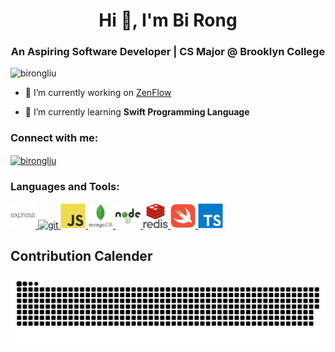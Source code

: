 <h1 align="center">Hi 👋, I'm Bi Rong</h1>
<h3 align="center">An Aspiring Software Developer | CS Major @ Brooklyn College</h3>

<p align="left"> <img src="https://komarev.com/ghpvc/?username=birongliu&label=Profile%20views&color=0e75b6&style=flat" alt="birongliu" /> </p>

- 🔭 I’m currently working on [ZenFlow](https://github.com/birongliu/ZenFlow)

- 🌱 I’m currently learning **Swift Programming Language**

<h3 align="left">Connect with me:</h3>
<p align="left">
<a href="https://linkedin.com/in/birongliu" target="blank"><img align="center" src="https://raw.githubusercontent.com/rahuldkjain/github-profile-readme-generator/master/src/images/icons/Social/linked-in-alt.svg" alt="birongliu" height="30" width="40" /></a>
</p>

<h3 align="left">Languages and Tools:</h3>
<p align="left"> <a href="https://expressjs.com" target="_blank" rel="noreferrer"> <img src="https://raw.githubusercontent.com/devicons/devicon/master/icons/express/express-original-wordmark.svg" alt="express" width="40" height="40"/> </a> <a href="https://git-scm.com/" target="_blank" rel="noreferrer"> <img src="https://www.vectorlogo.zone/logos/git-scm/git-scm-icon.svg" alt="git" width="40" height="40"/> </a> <a href="https://developer.mozilla.org/en-US/docs/Web/JavaScript" target="_blank" rel="noreferrer"> <img src="https://raw.githubusercontent.com/devicons/devicon/master/icons/javascript/javascript-original.svg" alt="javascript" width="40" height="40"/> </a> <a href="https://www.mongodb.com/" target="_blank" rel="noreferrer"> <img src="https://raw.githubusercontent.com/devicons/devicon/master/icons/mongodb/mongodb-original-wordmark.svg" alt="mongodb" width="40" height="40"/> </a> <a href="https://nodejs.org" target="_blank" rel="noreferrer"> <img src="https://raw.githubusercontent.com/devicons/devicon/master/icons/nodejs/nodejs-original-wordmark.svg" alt="nodejs" width="40" height="40"/> </a> <a href="https://redis.io" target="_blank" rel="noreferrer"> <img src="https://raw.githubusercontent.com/devicons/devicon/master/icons/redis/redis-original-wordmark.svg" alt="redis" width="40" height="40"/> </a> <a href="https://developer.apple.com/swift/" target="_blank" rel="noreferrer"> <img src="https://raw.githubusercontent.com/devicons/devicon/master/icons/swift/swift-original.svg" alt="swift" width="40" height="40"/> </a> <a href="https://www.typescriptlang.org/" target="_blank" rel="noreferrer"> <img src="https://raw.githubusercontent.com/devicons/devicon/master/icons/typescript/typescript-original.svg" alt="typescript" width="40" height="40"/> </a> </p>


## Contribution Calender
<picture>
   <source media="(prefers-color-scheme: dark)" srcset="https://raw.githubusercontent.com/birongliu/birongliu/output/github-contribution-grid-snake-dark.svg">
   <source media="(prefers-color-scheme: light)" srcset="https://raw.githubusercontent.com/birongliu/birongliu/output/github-contribution-grid-snake.svg">
   <img alt="github contribution grid snake animation" src="https://raw.githubusercontent.com/birongliu/birongliu/output/github-contribution-grid-snake.svg">
 </picture>

<!--
**birongliu/birongliu** is a ✨ _special_ ✨ repository because its `README.md` (this file) appears on your GitHub profile.

Here are some ideas to get you p

- 🔭 I’m currently working on ...
- 🌱 I’m currently learning ...
- 👯 I’m looking to collaborate on ...
- 🤔 I’m looking for help with ...
- 💬 Ask me about ...
- 📫 How to reach me: ...
- 😄 Pronouns: ...
- ⚡ Fun fact: ...
-->
